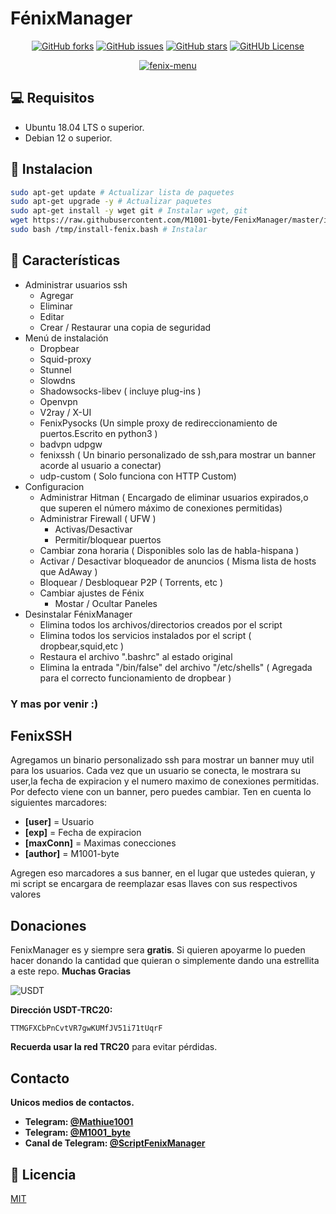 
# FénixManager
<!-- noto-fonts-cjk fonts to view 〢-->
<div align="center">

  <a href="">![GitHub forks](https://img.shields.io/github/forks/M1001-byte/FenixManager?style=for-the-badge)</a>
  <a href="">![GitHub issues](https://img.shields.io/github/issues/M1001-byte/FenixManager?style=for-the-badge)</a>
  <a href="">![GitHub stars](https://img.shields.io/github/stars/M1001-byte/FenixManager?style=for-the-badge)</a>
  <a href="">![GitHUb License](https://img.shields.io/github/license/m1001-byte/fenixmanager?style=for-the-badge)</a>

  <a href="https://imgbb.com/"><img src="https://i.ibb.co/qBj4Pth/fenix-menu.png" alt="fenix-menu" border="0"></a>
</div>

## 💻 Requisitos
 * Ubuntu 18.04 LTS o superior.
 * Debian 12 o superior.

## 🚀 Instalacion

```bash
sudo apt-get update # Actualizar lista de paquetes
sudo apt-get upgrade -y # Actualizar paquetes
sudo apt-get install -y wget git # Instalar wget, git
wget https://raw.githubusercontent.com/M1001-byte/FenixManager/master/install.bash -O /tmp/install-fenix.bash # Descargar instalador
sudo bash /tmp/install-fenix.bash # Instalar
```
## 🧉 Características

* Administrar usuarios ssh
    * Agregar
    * Eliminar 
    * Editar
    * Crear / Restaurar una copia de seguridad
* Menú de instalación
    * Dropbear
    * Squid-proxy
    * Stunnel
    * Slowdns
    * Shadowsocks-libev ( incluye plug-ins )
    * Openvpn
    * V2ray / X-UI
    * FenixPysocks (Un simple proxy de redireccionamiento de puertos.Escrito en python3  )
    * badvpn udpgw
    * fenixssh  ( Un binario personalizado de ssh,para mostrar un banner acorde al usuario a conectar)
    * udp-custom ( Solo funciona con HTTP Custom)
* Configuracion
    * Administrar Hitman ( Encargado de eliminar usuarios expirados,o que superen el número máximo de conexiones permitidas)
    * Administrar Firewall ( UFW )
        * Activas/Desactivar
        * Permitir/bloquear puertos
    * Cambiar zona horaria ( Disponibles solo las de habla-hispana )
    * Activar / Desactivar bloqueador de anuncios ( Misma lista de hosts que AdAway )
    * Bloquear / Desbloquear P2P ( Torrents, etc )
    * Cambiar ajustes de Fénix
        * Mostar / Ocultar Paneles
* Desinstalar FénixManager
    * Elimina todos los archivos/directorios creados por el script
    * Elimina todos los servicios instalados por el script ( dropbear,squid,etc )
    * Restaura el archivo ".bashrc" al estado original
    * Elimina la entrada "/bin/false" del archivo "/etc/shells" ( Agregada para el correcto funcionamiento de dropbear )

### **Y mas por venir :)**

## FenixSSH
Agregamos un binario personalizado ssh para mostrar un banner muy util para los usuarios.
Cada vez que un usuario se conecta, le mostrara su user,la fecha de expiracion y el numero maximo de conexiones permitidas.
Por defecto viene con un banner, pero puedes cambiar.
Ten en cuenta lo siguientes marcadores:
* **[user]** = Usuario
* **[exp]** = Fecha de expiracion
* **[maxConn]** = Maximas conecciones
* **[author]** = M1001-byte

Agregen eso marcadores a sus banner, en el lugar que ustedes quieran, y mi script se encargara de reemplazar esas llaves con sus respectivos valores

## Donaciones
FenixManager es y siempre sera **gratis**. Si quieren apoyarme lo pueden hacer donando la cantidad que quieran o simplemente dando una estrellita a este repo.
**Muchas Gracias**

![USDT](https://img.shields.io/badge/Donate-USDT-26a17b?style=for-the-badge&logo=tether)

**Dirección USDT-TRC20:**  

`TTMGFXCbPnCvtVR7gwKUMfJV51i71tUqrF`  

**Recuerda usar la red TRC20** para evitar pérdidas.  



## Contacto
**Unicos medios de contactos.**
  * **Telegram: [@Mathiue1001](https://t.me/Mathiue1001)**
  * **Telegram: [@M1001_byte](https://t.me/M1001_byte)**
  * **Canal de Telegram: [@ScriptFenixManager](https://t.me/ScriptFenixManager)**

## 📝 Licencia
[MIT](https://choosealicense.com/licenses/mit/)
